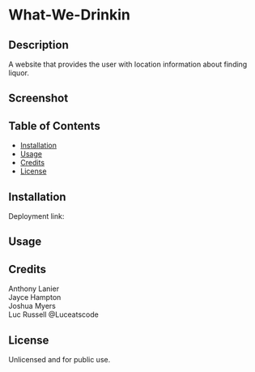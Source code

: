 # What-We-Drinkin

## Description
A website that provides the user with location information about finding liquor.

## Screenshot


## Table of Contents
- [Installation](#installation)
- [Usage](#usage)
- [Credits](#credits)
- [License](#license)

## Installation
Deployment link: 

## Usage


## Credits
Anthony Lanier  
Jayce Hampton  
Joshua Myers  
Luc Russell @Luceatscode

## License
Unlicensed and for public use.

